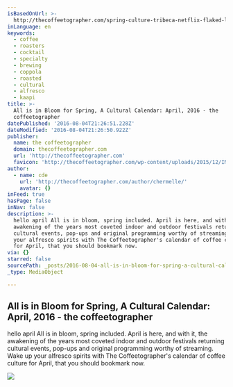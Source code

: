```yaml
---
isBasedOnUrl: >-
  http://thecoffeetographer.com/spring-culture-tribeca-netflix-flaked-lic-flea-kappi-cafe-coffee-blogger-april-2016/
inLanguage: en
keywords:
  - coffee
  - roasters
  - cocktail
  - specialty
  - brewing
  - coppola
  - roasted
  - cultural
  - alfresco
  - kaapi
title: >-
  All is in Bloom for Spring, A Cultural Calendar: April, 2016 - the
  coffeetographer
datePublished: '2016-08-04T21:26:51.228Z'
dateModified: '2016-08-04T21:26:50.922Z'
publisher:
  name: the coffeetographer
  domain: thecoffeetographer.com
  url: 'http://thecoffeetographer.com'
  favicon: 'http://thecoffeetographer.com/wp-content/uploads/2015/12/IMG_7153.jpg'
author:
  - name: cde
    url: 'http://thecoffeetographer.com/author/chermelle/'
    avatar: {}
inFeed: true
hasPage: false
inNav: false
description: >-
  hello april All is in bloom, spring included. April is here, and with it, the
  awakening of the years most coveted indoor and outdoor festivals returning
  cultural events, pop-ups and original programming worthy of streaming. Wake up
  your alfresco spirits with The Coffeetographer's calendar of coffee culture
  for April, that you should bookmark now.
via: {}
starred: false
sourcePath: _posts/2016-08-04-all-is-in-bloom-for-spring-a-cultural-calendar-april-2016.md
_type: MediaObject

---
```

<article style=""><h1>All is in Bloom for Spring, A Cultural Calendar: April, 2016 - the coffeetographer</h1><p>hello april All is in bloom, spring included. April is here, and with it, the awakening of the years most coveted indoor and outdoor festivals returning cultural events, pop-ups and original programming worthy of streaming. Wake up your alfresco spirits with The Coffeetographer's calendar of coffee culture for April, that you should bookmark now.</p><img src="http://thecoffeetographer.com/wp-content/uploads/2016/04/image2.jpeg" /></article>